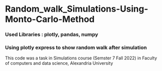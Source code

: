 # Random_walk_Simulations-Using-Monto-Carlo-Method


### Used Libraries : plotly, pandas, numpy

### Using plotly express to show random walk after simulation

This code was a task in Simulations course (Semster 7 Fall 2022) in Faculty of computers and data science, Alexandria University
